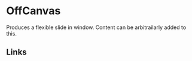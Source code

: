 # OffCanvas

Produces a flexible slide in window. Content can be arbitrailarly added to this.

## Links
